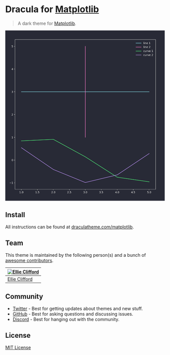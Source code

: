 # Dracula for [Matplotlib](https://matplotlib.org)

> A dark theme for [Matplotlib](https://matplotlib.org).

![Screenshot](./screenshot.png)

## Install

All instructions can be found at [draculatheme.com/matplotlib](https://draculatheme.com/matplotlib).

## Team

This theme is maintained by the following person(s) and a bunch of [awesome contributors](https://github.com/dracula/matplotlib/graphs/contributors).

| [![Ellie Clifford](https://github.com/eleanor-clifford.png?size=100)](https://github.com/eleanor-clifford) |
| ------------------------------------------------------------------------------------------------ |
| [Ellie Clifford](https://github.com/eleanor-clifford)                                                  |

## Community

- [Twitter](https://twitter.com/draculatheme) - Best for getting updates about themes and new stuff.
- [GitHub](https://github.com/dracula/dracula-theme/discussions) - Best for asking questions and discussing issues.
- [Discord](https://draculatheme.com/discord-invite) - Best for hanging out with the community.

## License

[MIT License](./LICENSE)

